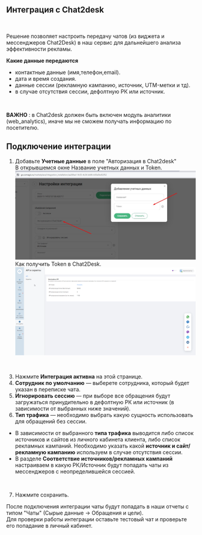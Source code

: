 ## Интеграция с Сhat2desk
<br>

Решение позволяет настроить передачу чатов (из виджета и мессенджеров Chat2Desk) в наш сервис для дальнейшего анализа эффективности рекламы.
<br>


**Какие данные передаются**  
- контактные данные (имя,телефон,email).  
- дата и время создания.  
- данные сессии (рекламную кампанию, источник, UTM-метки и тд).  
- в случае отсутствия сессии, дефолтную РК или источник.  
<br>

**ВАЖНО** : в Chat2desk должен быть включен модуль аналитики (web_analytics), иначе мы не сможем получать информацию по посетителю.  <br>

## Подключение интеграции  <br />

1. Добавьте **Учетные данные** в поле "Авторизация в Chat2desk" <br />
В открывшемся окне Название учетных данных и Token.
![image](chat2desk_auth.jpg)
Как получить Token в Chat2Desk.  
![image](c2d_api.gif)
<br />

3. Нажмите **Интеграция активна** на этой странице.
4. **Сотрудник по умолчанию**  — выберете сотрудника, который будет указан в переписке чата. <br />
5. **Игнорировать сессию** — при выборе все обращения будут загружаться принудительно в дефолтную РК или источник (в зависимости от выбранных ниже значений). <br />
6. **Тип трафика** — необходимо выбрать какую сущность использовать для обращений без сессии. <br />  
- В зависимости от выбранного **типа трафика** выводится либо список источников и сайтов  из личного кабинета клиента, либо список рекламных кампаний. Необходимо указать какой **источник и сайт/рекламную кампанию** используем в случае отсутствия сессии. <br /> 
- В разделе **Соответствие источников/рекламных кампаний** настраиваем в какую РК/Источник будут попадать чаты из мессенджеров с неопределившейся сессией. <br /> 
<br />

7. Нажмите сохранить. <br />

После подключения интеграции чаты будут попадать в наши отчеты с типом "Чаты" (Сырые данные -> Обращения и цели). <br />
Для проверки работы интеграции оставьте тестовый чат и проверьте его попадание в личный кабинет. 
